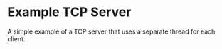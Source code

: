 # Example TCP Server

A simple example of a TCP server that uses a separate thread for each client.

